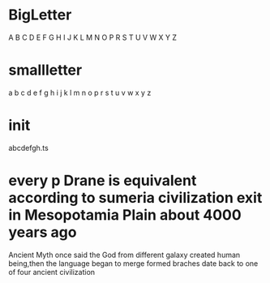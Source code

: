 # BigLetter 
A B C D E F G H I J K L M N O P R S T U V W X Y Z
# smallletter 
a b c d e f g h i j k l m n o p r s t u v w x y z
# init
abcdefgh.ts
# every p Drane is equivalent according to sumeria civilization exit in Mesopotamia Plain about 4000 years ago
Ancient Myth once said the God from different galaxy created human being,then the language began to merge formed braches date back to
one of four ancient civilization
